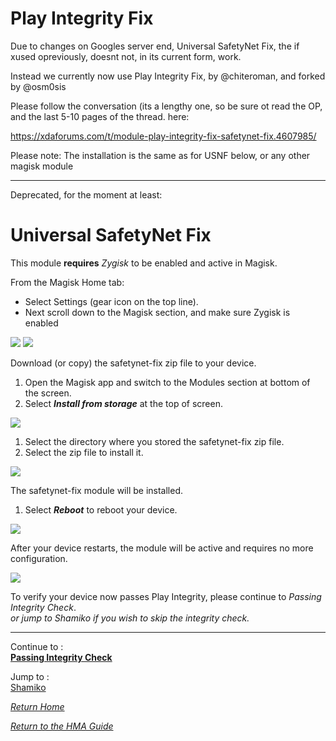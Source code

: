 
# Play Integrity Fix

Due to changes on Googles server end, Universal SafetyNet Fix, the if xused opreviously, doesnt not, in its current form, work.

Instead we currently now use Play Integrity Fix, by @chiteroman, and forked by @osm0sis

Please follow the conversation (its a lengthy one, so be sure ot read the OP, and the last 5-10 pages of the thread. here:

https://xdaforums.com/t/module-play-integrity-fix-safetynet-fix.4607985/

Please note: The installation is the same as for USNF below, or any other magisk module

---

Deprecated, for the moment at least:


# Universal SafetyNet Fix

This module <b>requires</b> <i>Zygisk</i> to be enabled and active in Magisk.<br>

From the Magisk Home tab:
- Select Settings (gear icon on the top line).
- Next scroll down to the Magisk section, and make sure Zygisk is enabled

![](image/magiskmainsettings.jpg?raw=true) ![](image/magiskzygiskenabled.jpg?raw=true)

Download (or copy) the safetynet-fix zip file to your device.<br>

1. Open the Magisk app and switch to the Modules section at bottom of the screen.
2. Select <i><b>Install from storage</b></i> at the top of screen.

 ![](image/usnf01.jpg?raw=true)

1. Select the directory where you stored the safetynet-fix zip file.
2. Select the zip file to install it.

 ![](image/usnf02.jpg?raw=true)

The safetynet-fix module will be installed.<br>
1. Select <i><b>Reboot</b></i> to reboot your device.

 ![](image/magiskmodulereboot.jpg?raw=true)

After your device restarts, the module will be active and requires no more configuration.<br>

 ![](image/usnf03.jpg?raw=true)

To verify your device now passes Play Integrity, please continue to <i>Passing Integrity Check</i>.<br>
<i>or jump to Shamiko if you wish to skip the integrity check.</i>

---

Continue to :<br>
[<b>Passing Integrity Check</b>](Integrity-Check.md)

Jump to :<br>
[Shamiko]

[<i>Return Home</i>](Magisk.md)

[<i>Return to the HMA Guide</i>](README.md)

<!--List of page links-->
[Magisk]: Magisk.md
[PlayIntegrity]: Magisk-Integrity.md
[SafetyNet-Fix]: Magisk-SafetyNet-Fix.md
[Shamiko]: Magisk-Shamiko.md
